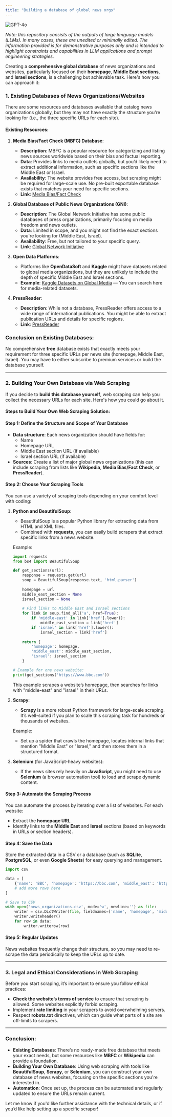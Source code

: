 ```yaml
---
title: "Building a database of global news orgs"
---
```

![GPT-4o](https://img.shields.io/badge/GPT--4o-3333FF?style=for-the-badge&logo=openai&logoColor=white)



*Note: this repository consists of the outputs of large language models (LLMs). In many cases, these are unedited or minimally edited. The information provided is for demonstrative purposes only and is intended to highlight constraints and capabilities in LLM applications and prompt engineering strategies.*


Creating a **comprehensive global database** of news organizations and websites, particularly focused on their **homepage**, **Middle East sections**, and **Israel sections**, is a challenging but achievable task. Here's how you can approach it:

### **1. Existing Databases of News Organizations/Websites**
There are some resources and databases available that catalog news organizations globally, but they may not have exactly the structure you're looking for (i.e., the three specific URLs for each site).

#### **Existing Resources:**
1. **Media Bias/Fact Check (MBFC) Database**:
   - **Description**: MBFC is a popular resource for categorizing and listing news sources worldwide based on their bias and factual reporting.
   - **Data**: Provides links to media outlets globally, but you’d likely need to extract additional information, such as specific sections like the Middle East or Israel.
   - **Availability**: The website provides free access, but scraping might be required for large-scale use. No pre-built exportable database exists that matches your need for specific sections.
   - **Link**: [Media Bias/Fact Check](https://mediabiasfactcheck.com/)

2. **Global Database of Public News Organizations (GNI)**:
   - **Description**: The Global Network Initiative has some public databases of press organizations, primarily focusing on media freedom and news outlets.
   - **Data**: Limited in scope, and you might not find the exact sections you're looking for (Middle East, Israel).
   - **Availability**: Free, but not tailored to your specific query.
   - **Link**: [Global Network Initiative](https://globalnetworkinitiative.org/)

3. **Open Data Platforms**:
   - Platforms like **OpenDataSoft** and **Kaggle** might have datasets related to global media organizations, but they are unlikely to include the depth of specific Middle East and Israel sections.
   - **Example**: [Kaggle Datasets on Global Media](https://www.kaggle.com/) — You can search here for media-related datasets.

4. **PressReader**:
   - **Description**: While not a database, PressReader offers access to a wide range of international publications. You might be able to extract publication URLs and details for specific regions.
   - **Link**: [PressReader](https://www.pressreader.com/)

### **Conclusion on Existing Databases**:
No comprehensive **free** database exists that exactly meets your requirement for three specific URLs per news site (homepage, Middle East, Israel). You may have to either subscribe to premium services or build the database yourself.

---

### **2. Building Your Own Database via Web Scraping**
If you decide to **build this database yourself**, web scraping can help you collect the necessary URLs for each site. Here's how you could go about it.

#### **Steps to Build Your Own Web Scraping Solution**:

#### **Step 1: Define the Structure and Scope of Your Database**
- **Data structure**: Each news organization should have fields for:
  - Name
  - Homepage URL
  - Middle East section URL (if available)
  - Israel section URL (if available)
- **Sources**: Create a list of major global news organizations (this can include scraping from lists like **Wikipedia**, **Media Bias/Fact Check**, or **PressReader**).

#### **Step 2: Choose Your Scraping Tools**
You can use a variety of scraping tools depending on your comfort level with coding:

1. **Python and BeautifulSoup**:
   - BeautifulSoup is a popular Python library for extracting data from HTML and XML files.
   - Combined with **requests**, you can easily build scrapers that extract specific links from a news website.

   Example:

   ```python
   import requests
   from bs4 import BeautifulSoup

   def get_sections(url):
       response = requests.get(url)
       soup = BeautifulSoup(response.text, 'html.parser')
       
       homepage = url
       middle_east_section = None
       israel_section = None
       
       # Find links to Middle East and Israel sections
       for link in soup.find_all('a', href=True):
           if 'middle-east' in link['href'].lower():
               middle_east_section = link['href']
           if 'israel' in link['href'].lower():
               israel_section = link['href']
       
       return {
           'homepage': homepage,
           'middle_east': middle_east_section,
           'israel': israel_section
       }

   # Example for one news website:
   print(get_sections('https://www.bbc.com'))
   ```

   This example scrapes a website’s homepage, then searches for links with "middle-east" and "israel" in their URLs.

2. **Scrapy**:
   - **Scrapy** is a more robust Python framework for large-scale scraping. It’s well-suited if you plan to scale this scraping task for hundreds or thousands of websites.

   Example:
   - Set up a spider that crawls the homepage, locates internal links that mention "Middle East" or "Israel," and then stores them in a structured format.

3. **Selenium** (for JavaScript-heavy websites):
   - If the news sites rely heavily on **JavaScript**, you might need to use **Selenium** (a browser automation tool) to load and scrape dynamic content.

#### **Step 3: Automate the Scraping Process**
You can automate the process by iterating over a list of websites. For each website:
- Extract the **homepage URL**.
- Identify links to the **Middle East** and **Israel** sections (based on keywords in URLs or section headers).

#### **Step 4: Save the Data**
Store the extracted data in a CSV or a database (such as **SQLite**, **PostgreSQL**, or even **Google Sheets**) for easy querying and management.

```python
import csv

data = [
    {'name': 'BBC', 'homepage': 'https://bbc.com', 'middle_east': 'https://bbc.com/news/middle-east', 'israel': 'https://bbc.com/news/israel'},
    # add more rows here
]

# Save to CSV
with open('news_organizations.csv', mode='w', newline='') as file:
    writer = csv.DictWriter(file, fieldnames=['name', 'homepage', 'middle_east', 'israel'])
    writer.writeheader()
    for row in data:
        writer.writerow(row)
```

#### **Step 5: Regular Updates**
News websites frequently change their structure, so you may need to re-scrape the data periodically to keep the URLs up to date.

---

### **3. Legal and Ethical Considerations in Web Scraping**
Before you start scraping, it’s important to ensure you follow ethical practices:
- **Check the website’s terms of service** to ensure that scraping is allowed. Some websites explicitly forbid scraping.
- Implement **rate limiting** in your scrapers to avoid overwhelming servers.
- Respect **robots.txt** directives, which can guide what parts of a site are off-limits to scrapers.

---

### **Conclusion:**
- **Existing Databases**: There’s no ready-made free database that meets your exact needs, but some resources like **MBFC** or **Wikipedia** can provide a foundation.
- **Building Your Own Database**: Using web scraping with tools like **BeautifulSoup**, **Scrapy**, or **Selenium**, you can construct your own database of news websites, focusing on the specific sections you're interested in.
- **Automation**: Once set up, the process can be automated and regularly updated to ensure the URLs remain current.

Let me know if you'd like further assistance with the technical details, or if you’d like help setting up a specific scraper!